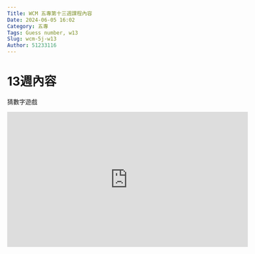 ```yaml
---
Title: WCM 五專第十三週課程內容
Date: 2024-06-05 16:02
Category: 五專
Tags: Guess number, w13
Slug: wcm-5j-w13
Author: 51233116
---
```


<!-- PELICAN_END_SUMMARY -->
# 13週內容

猜數字遊戲

<iframe width="560" height="315" src="https://www.youtube.com/embed/7AugdXsWRgY?si=bvEp1N1ygCDL4TYZ" title="YouTube video player" frameborder="0" allow="accelerometer; autoplay; clipboard-write; encrypted-media; gyroscope; picture-in-picture; web-share" referrerpolicy="strict-origin-when-cross-origin" allowfullscreen></iframe>